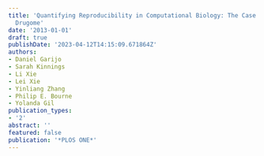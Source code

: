 ```yaml
---
title: 'Quantifying Reproducibility in Computational Biology: The Case of the Tuberculosis
  Drugome'
date: '2013-01-01'
draft: true
publishDate: '2023-04-12T14:15:09.671864Z'
authors:
- Daniel Garijo
- Sarah Kinnings
- Li Xie
- Lei Xie
- Yinliang Zhang
- Philip E. Bourne
- Yolanda Gil
publication_types:
- '2'
abstract: ''
featured: false
publication: '*PLOS ONE*'
---
```


